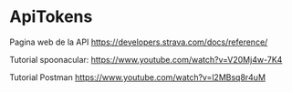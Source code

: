 # ApiTokens

Pagina web de la API
https://developers.strava.com/docs/reference/ 

Tutorial spoonacular:
https://www.youtube.com/watch?v=V20Mj4w-7K4 

Tutorial Postman
https://www.youtube.com/watch?v=l2MBsq8r4uM 


